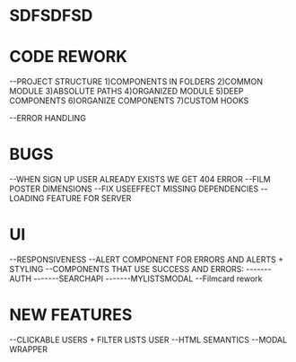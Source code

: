 # SDFSDFSD




# CODE REWORK

--PROJECT STRUCTURE
1)COMPONENTS IN FOLDERS
2)COMMON MODULE
3)ABSOLUTE PATHS
4)ORGANIZED MODULE
5)DEEP COMPONENTS
6)ORGANIZE COMPONENTS
7)CUSTOM HOOKS

--ERROR HANDLING

# BUGS

--WHEN SIGN UP USER ALREADY EXISTS WE GET 404 ERROR
--FILM POSTER DIMENSIONS
--FIX USEEFFECT MISSING DEPENDENCIES
--LOADING FEATURE FOR SERVER

# UI

--RESPONSIVENESS
--ALERT COMPONENT FOR ERRORS AND ALERTS + STYLING
--COMPONENTS THAT USE SUCCESS AND ERRORS:
-------AUTH
-------SEARCHAPI
-------MYLISTSMODAL
--Filmcard rework

# NEW FEATURES

--CLICKABLE USERS + FILTER LISTS USER
--HTML SEMANTICS
--MODAL WRAPPER
